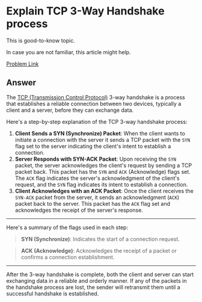 # Explain TCP 3-Way Handshake process

This is good-to-know topic.

In case you are not familiar, this article might help.

[Problem Link](https://bigfrontend.dev/question/Explain-TCP-3-Way-Handshake-process)

## Answer

The [TCP (Transmission Control Protocol)](https://developer.mozilla.org/en-US/docs/Glossary/TCP) 3-way handshake is a process that establishes a reliable connection between two devices, typically a client and a server, before they can exchange data.

Here's a step-by-step explanation of the TCP 3-way handshake process:

1. **Client Sends a SYN (Synchronize) Packet**: When the client wants to initiate a connection with the server it sends a TCP packet with the `SYN` flag set to the server indicating the client's intent to establish a connection.
2. **Server Responds with SYN-ACK Packet**: Upon receiving the `SYN` packet, the server acknowledges the client's request by sending a TCP packet back. This packet has the `SYN` and `ACK` (Acknowledge) flags set. The `ACK` flag indicates the server's acknowledgment of the client's request, and the `SYN` flag indicates its intent to establish a connection.
3. **Client Acknowledges with an ACK Packet**: Once the client receives the `SYN-ACK` packet from the server, it sends an acknowledgment (`ACK`) packet back to the server. This packet has the `ACK` flag set and acknowledges the receipt of the server's response.

---

Here's a summary of the flags used in each step:

> **SYN (Synchronize)**: Indicates the start of a connection request.

> **ACK (Acknowledge)**: Acknowledges the receipt of a packet or confirms a connection establishment.

---

After the 3-way handshake is complete, both the client and server can start exchanging data in a reliable and orderly manner. If any of the packets in the handshake process are lost, the sender will retransmit them until a successful handshake is established.
